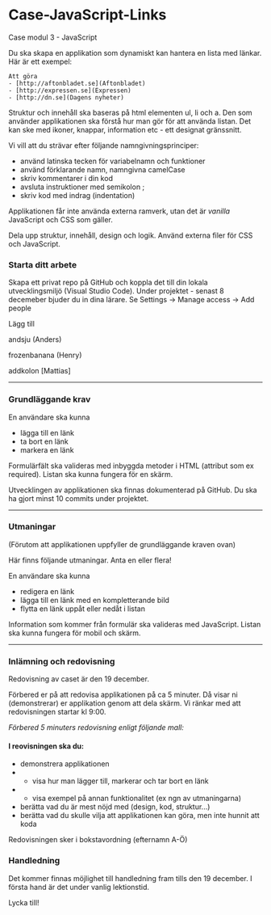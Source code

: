 # Case-JavaScript-Links
Case modul 3 - JavaScript

Du ska skapa en applikation som dynamiskt kan hantera en lista med länkar. 
Här är ett exempel:

```text
Att göra
- [http://aftonbladet.se](Aftonbladet)
- [http://expressen.se](Expressen)
- [http://dn.se](Dagens nyheter)
```

Struktur och innehåll ska baseras på html elementen ul, li och a. Den som använder applikationen ska förstå hur man gör för att använda listan. Det kan ske med ikoner, knappar, information etc - ett designat gränssnitt. 

Vi vill att du strävar efter följande namngivningsprinciper:
- använd latinska tecken för variabelnamn och funktioner
- använd förklarande namn, namngivna camelCase
- skriv kommentarer i din kod
- avsluta instruktioner med semikolon ;
- skriv kod med indrag (indentation)

Applikationen får inte använda externa ramverk, utan det är *vanilla* JavaScript och CSS som gäller.

Dela upp struktur, innehåll, design och logik. Använd externa filer för CSS och JavaScript.

### Starta ditt arbete
Skapa ett privat repo på GitHub och koppla det till din lokala utvecklingsmiljö (Visual Studio Code).
Under projektet - senast 8 decemeber bjuder du in dina lärare. Se Settings -> Manage access -> Add people

Lägg till

andsju (Anders)

frozenbanana (Henry)

addkolon [Mattias]

***

### Grundläggande krav
En användare ska kunna
- lägga till en länk
- ta bort en länk
- markera en länk

Formulärfält ska valideras med inbyggda metoder i HTML (attribut som ex required).
Listan ska kunna fungera för en skärm.

Utvecklingen av applikationen ska finnas dokumenterad på GitHub. Du ska ha gjort minst 10 commits under projektet.

***

### Utmaningar
(Förutom att applikationen uppfyller de grundläggande kraven ovan) 

Här finns följande utmaningar. Anta en eller flera!

En användare ska kunna
- redigera en länk 
- lägga till en länk med en kompletterande bild
- flytta en länk uppåt eller nedåt i listan

Information som kommer från formulär ska valideras med JavaScript.
Listan ska kunna fungera för mobil och skärm.

***

### Inlämning och redovisning
Redovisning av caset är den 19 december.

Förbered er på att redovisa applikationen på ca 5 minuter. Då visar ni (demonstrerar) er applikation genom att dela skärm.
Vi ränkar med att redovisningen startar kl 9:00.

*Förbered 5 minuters redovisning enligt följande mall:*

#### I reovisningen ska du:
- demonstrera applikationen
- - visa hur man lägger till, markerar och tar bort en länk
- - visa exempel på annan funktionalitet (ex ngn av utmaningarna)
- berätta vad du är mest nöjd med (design, kod, struktur...)
- berätta vad du skulle vilja att applikationen kan göra, men inte hunnit att koda

Redovisningen sker i bokstavordning (efternamn A-Ö)

### Handledning
Det kommer finnas möjlighet till handledning fram tills den 19 december. I första hand är det under vanlig lektionstid.

Lycka till!
